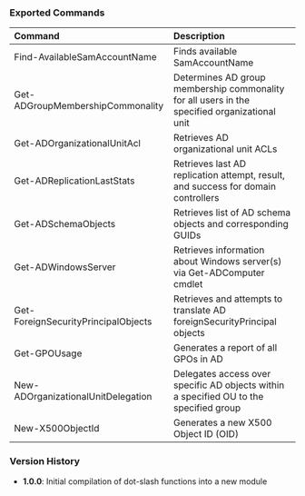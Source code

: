 ### Exported Commands

| Command                               | Description                                                                                   |
| :------------------------------------ | :-------------------------------------------------------------------------------------------- |
| Find-AvailableSamAccountName          | Finds available SamAccountName                                                                |
| Get-ADGroupMembershipCommonality      | Determines AD group membership commonality for all users in the specified organizational unit |
| Get-ADOrganizationalUnitAcl           | Retrieves AD organizational unit ACLs                                                         |
| Get-ADReplicationLastStats            | Retrieves last AD replication attempt, result, and success for domain controllers             |
| Get-ADSchemaObjects                   | Retrieves list of AD schema objects and corresponding GUIDs                                   |
| Get-ADWindowsServer                   | Retrieves information about Windows server(s) via Get-ADComputer cmdlet                       |
| Get-ForeignSecurityPrincipalObjects   | Retrieves and attempts to translate AD foreignSecurityPrincipal objects                       |
| Get-GPOUsage                          | Generates a report of all GPOs in AD                                                          |
| New-ADOrganizationalUnitDelegation    | Delegates access over specific AD objects within a specified OU to the specified group        |
| New-X500ObjectId                      | Generates a new X500 Object ID (OID)                                                          |

### Version History
- **1.0.0**: Initial compilation of dot-slash functions into a new module